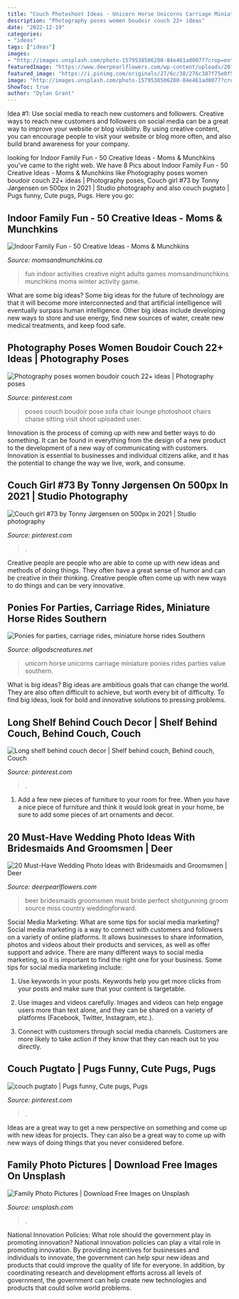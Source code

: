```yaml
---
title: "Couch Photoshoot Ideas - Unicorn Horse Unicorns Carriage Miniature Ponies Rides Parties Value Southern"
description: "Photography poses women boudoir couch 22+ ideas"
date: "2022-12-19"
categories:
- "ideas"
tags: ["ideas"]
images:
- "http://images.unsplash.com/photo-1579538506280-84e461ad0077?crop=entropy&amp;cs=tinysrgb&amp;fit=max&amp;fm=jpg&amp;ixid=MnwxMjA3fDB8MXxzZWFyY2h8Mnx8ZmFtaWx5JTIwcGhvdG98fDB8fHx8MTYxOTQwODIxNA&amp;ixlib=rb-1.2.1&amp;q=80&amp;w=1080"
featuredImage: "https://www.deerpearlflowers.com/wp-content/uploads/2019/05/Wedding-Photo-Ideas-with-Bridesmaids-and-Groomsmen-8.jpg"
featured_image: "https://i.pinimg.com/originals/27/6c/38/276c387f75e0f56856283afd3ad3aeb9.jpg"
image: "http://images.unsplash.com/photo-1579538506280-84e461ad0077?crop=entropy&amp;cs=tinysrgb&amp;fit=max&amp;fm=jpg&amp;ixid=MnwxMjA3fDB8MXxzZWFyY2h8Mnx8ZmFtaWx5JTIwcGhvdG98fDB8fHx8MTYxOTQwODIxNA&amp;ixlib=rb-1.2.1&amp;q=80&amp;w=1080"
ShowToc: true
author: "Dylan Grant"
---
```



Idea #1: Use social media to reach new customers and followers.
Creative ways to reach new customers and followers on social media can be a great way to improve your website or blog visibility. By using creative content, you can encourage people to visit your website or blog more often, and also build brand awareness for your company.

	

		
looking for Indoor Family Fun - 50 Creative Ideas - Moms &amp; Munchkins you've came to the right web. We have 8 Pics about Indoor Family Fun - 50 Creative Ideas - Moms &amp; Munchkins like Photography poses women boudoir couch 22+ ideas | Photography poses, Couch girl #73 by Tonny Jørgensen on 500px in 2021 | Studio photography and also couch pugtato | Pugs funny, Cute pugs, Pugs. Here you go:
		
    
## Indoor Family Fun - 50 Creative Ideas - Moms &amp; Munchkins

<img loading=lazy src="http://www.momsandmunchkins.ca/wp-content/uploads/2015/01/50-ideas-for-family-fun.jpg" onerror="this.onerror=null;this.src='https://tse2.mm.bing.net/th?id=OIP.i2LW9cQA_uwHmfSGpxDoIQHaLy&amp;pid=15.1';" alt="Indoor Family Fun - 50 Creative Ideas - Moms &amp; Munchkins">

_Source: momsandmunchkins.ca_

>fun indoor activities creative night adults games momsandmunchkins munchkins moms winter activity game. 

	

What are some big ideas?
Some big ideas for the future of technology are that it will become more interconnected and that artificial intelligence will eventually surpass human intelligence. Other big ideas include developing new ways to store and use energy, find new sources of water, create new medical treatments, and keep food safe.

    
## Photography Poses Women Boudoir Couch 22+ Ideas | Photography Poses

<img loading=lazy src="https://i.pinimg.com/originals/27/6c/38/276c387f75e0f56856283afd3ad3aeb9.jpg" onerror="this.onerror=null;this.src='https://tse1.mm.bing.net/th?id=OIP.iKU8YdDPYzCacsVsLeRZ6wAAAA&amp;pid=15.1';" alt="Photography poses women boudoir couch 22+ ideas | Photography poses">

_Source: pinterest.com_

>poses couch boudoir pose sofa chair lounge photoshoot chairs chaise sitting visit shoot uploaded user. 

	

Innovation is the process of coming up with new and better ways to do something. It can be found in everything from the design of a new product to the development of a new way of communicating with customers. Innovation is essential to businesses and individual citizens alike, and it has the potential to change the way we live, work, and consume.

    
## Couch Girl #73 By Tonny Jørgensen On 500px In 2021 | Studio Photography

<img loading=lazy src="https://i.pinimg.com/736x/0a/6d/ac/0a6daceee052c221fed706fa020b86ca--couch.jpg" onerror="this.onerror=null;this.src='https://tse1.mm.bing.net/th?id=OIP.sbas-i7g6htpAsYu4FhzrwHaKW&amp;pid=15.1';" alt="Couch girl #73 by Tonny Jørgensen on 500px in 2021 | Studio photography">

_Source: pinterest.com_

>. 

	

Creative people are people who are able to come up with new ideas and methods of doing things. They often have a great sense of humor and can be creative in their thinking. Creative people often come up with new ways to do things and can be very innovative.

    
## Ponies For Parties, Carriage Rides, Miniature Horse Rides Southern

<img loading=lazy src="http://www.allgodscreatures.net/Faith_unicorn_Foss_3.jpg" onerror="this.onerror=null;this.src='https://tse2.mm.bing.net/th?id=OIP.5yqN4fLehYMx5DMGMuQ2CAHaLH&amp;pid=15.1';" alt="Ponies for parties, carriage rides, miniature horse rides Southern">

_Source: allgodscreatures.net_

>unicorn horse unicorns carriage miniature ponies rides parties value southern. 

	

What is big ideas?
Big ideas are ambitious goals that can change the world. They are also often difficult to achieve, but worth every bit of difficulty. To find big ideas, look for bold and innovative solutions to pressing problems.

    
## Long Shelf Behind Couch Decor | Shelf Behind Couch, Behind Couch, Couch

<img loading=lazy src="https://i.pinimg.com/736x/d4/a2/89/d4a2892c7f8f246174f95ffd2b4e4e8e--shelf-behind-couch-long-shelf.jpg" onerror="this.onerror=null;this.src='https://tse4.mm.bing.net/th?id=OIP.8KoKe-sNUk_ztCv7k5BBmQHaFj&amp;pid=15.1';" alt="Long shelf behind couch decor | Shelf behind couch, Behind couch, Couch">

_Source: pinterest.com_

>. 

	

1. Add a few new pieces of furniture to your room for free. When you have a nice piece of furniture and think it would look great in your home, be sure to add some pieces of art ornaments and decor.

    
## 20 Must-Have Wedding Photo Ideas With Bridesmaids And Groomsmen | Deer

<img loading=lazy src="https://www.deerpearlflowers.com/wp-content/uploads/2019/05/Wedding-Photo-Ideas-with-Bridesmaids-and-Groomsmen-8.jpg" onerror="this.onerror=null;this.src='https://tse4.mm.bing.net/th?id=OIP.r1mgj_1rG4xQ8i_THP5sOQHaJQ&amp;pid=15.1';" alt="20 Must-Have Wedding Photo Ideas with Bridesmaids and Groomsmen | Deer">

_Source: deerpearlflowers.com_

>beer bridesmaids groomsmen must bride perfect shotgunning groom source miss country weddingforward. 

	

Social Media Marketing: What are some tips for social media marketing?
Social media marketing is a way to connect with customers and followers on a variety of online platforms. It allows businesses to share information, photos and videos about their products and services, as well as offer support and advice. There are many different ways to social media marketing, so it is important to find the right one for your business. Some tips for social media marketing include:
1. Use keywords in your posts. Keywords help you get more clicks from your posts and make sure that your content is targetable.

2. Use images and videos carefully. Images and videos can help engage users more than text alone, and they can be shared on a variety of platforms (Facebook, Twitter, Instagram, etc.).

3. Connect with customers through social media channels. Customers are more likely to take action if they know that they can reach out to you directly.

    
## Couch Pugtato | Pugs Funny, Cute Pugs, Pugs

<img loading=lazy src="https://i.pinimg.com/originals/e9/ad/3e/e9ad3e9e48ab9675ff89eb4a9d2f00cb.jpg" onerror="this.onerror=null;this.src='https://tse1.mm.bing.net/th?id=OIP.9FMBQH--2UZYcJz4MMf_AQHaJ4&amp;pid=15.1';" alt="couch pugtato | Pugs funny, Cute pugs, Pugs">

_Source: pinterest.com_

>. 

	

Ideas are a great way to get a new perspective on something and come up with new ideas for projects. They can also be a great way to come up with new ways of doing things that you never considered before.

    
## Family Photo Pictures | Download Free Images On Unsplash

<img loading=lazy src="http://images.unsplash.com/photo-1579538506280-84e461ad0077?crop=entropy&amp;cs=tinysrgb&amp;fit=max&amp;fm=jpg&amp;ixid=MnwxMjA3fDB8MXxzZWFyY2h8Mnx8ZmFtaWx5JTIwcGhvdG98fDB8fHx8MTYxOTQwODIxNA&amp;ixlib=rb-1.2.1&amp;q=80&amp;w=1080" onerror="this.onerror=null;this.src='https://tse4.mm.bing.net/th?id=OIP.iogKFool_YBV3_xcUfgMBAHaLH&amp;pid=15.1';" alt="Family Photo Pictures | Download Free Images on Unsplash">

_Source: unsplash.com_

>. 

	

National Innovation Policies: What role should the government play in promoting innovation?
National innovation policies can play a vital role in promoting innovation. By providing incentives for businesses and individuals to innovate, the government can help spur new ideas and products that could improve the quality of life for everyone. In addition, by coordinating research and development efforts across all levels of government, the government can help create new technologies and products that could solve world problems.

